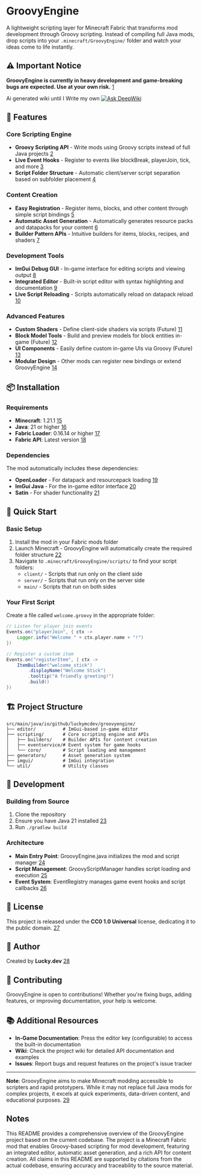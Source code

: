 


# GroovyEngine

A lightweight scripting layer for Minecraft Fabric that transforms mod development through Groovy scripting. Instead of compiling full Java mods, drop scripts into your `.minecraft/GroovyEngine/` folder and watch your ideas come to life instantly.

## ⚠️ Important Notice

**GroovyEngine is currently in heavy development and game-breaking bugs are expected. Use at your own risk.** [1](#0-0) 

Ai generated wiki until I Write my own
[![Ask DeepWiki](https://deepwiki.com/badge.svg)](https://deepwiki.com/LuckyMcDev/GroovyEngine_1211_fabric)

## 🚀 Features

### Core Scripting Engine
- **Groovy Scripting API** - Write mods using Groovy scripts instead of full Java projects [2](#0-1) 
- **Live Event Hooks** - Register to events like blockBreak, playerJoin, tick, and more [3](#0-2) 
- **Script Folder Structure** - Automatic client/server script separation based on subfolder placement [4](#0-3) 

### Content Creation
- **Easy Registration** - Register items, blocks, and other content through simple script bindings [5](#0-4) 
- **Automatic Asset Generation** - Automatically generates resource packs and datapacks for your content [6](#0-5) 
- **Builder Pattern APIs** - Intuitive builders for items, blocks, recipes, and shaders [7](#0-6) 

### Development Tools
- **ImGui Debug GUI** - In-game interface for editing scripts and viewing output [8](#0-7) 
- **Integrated Editor** - Built-in script editor with syntax highlighting and documentation [9](#0-8) 
- **Live Script Reloading** - Scripts automatically reload on datapack reload [10](#0-9) 

### Advanced Features
- **Custom Shaders** - Define client-side shaders via scripts (Future) [11](#0-10) 
- **Block Model Tools** - Build and preview models for block entities in-game (Future) [12](#0-11) 
- **UI Components** - Easily define custom in-game UIs via Groovy (Future) [13](#0-12) 
- **Modular Design** - Other mods can register new bindings or extend GroovyEngine [14](#0-13) 

## 📦 Installation

### Requirements
- **Minecraft**: 1.21.1 [15](#0-14) 
- **Java**: 21 or higher [16](#0-15) 
- **Fabric Loader**: 0.16.14 or higher [17](#0-16) 
- **Fabric API**: Latest version [18](#0-17) 

### Dependencies
The mod automatically includes these dependencies:
- **OpenLoader** - For datapack and resourcepack loading [19](#0-18) 
- **ImGui Java** - For the in-game editor interface [20](#0-19) 
- **Satin** - For shader functionality [21](#0-20) 

## 🎯 Quick Start

### Basic Setup
1. Install the mod in your Fabric mods folder
2. Launch Minecraft - GroovyEngine will automatically create the required folder structure [22](#0-21) 
3. Navigate to `.minecraft/GroovyEngine/scripts/` to find your script folders:
   - `client/` - Scripts that run only on the client side
   - `server/` - Scripts that run only on the server side
   - `main/` - Scripts that run on both sides

### Your First Script

Create a file called `welcome.groovy` in the appropriate folder:

```groovy
// Listen for player join events
Events.on("playerJoin", { ctx ->
    Logger.info("Welcome " + ctx.player.name + "!")
})

// Register a custom item
Events.on("registerItem", { ctx ->
    ItemBuilder("welcome_stick")
        .displayName("Welcome Stick")
        .tooltip("A friendly greeting!")
        .build()
})
```

## 🏗️ Project Structure

```
src/main/java/io/github/luckymcdev/groovyengine/
├── editor/          # ImGui-based in-game editor
├── scripting/       # Core scripting engine and APIs
│   ├── builders/    # Builder APIs for content creation
│   ├── eventservice/# Event system for game hooks
│   └── core/        # Script loading and management
├── generators/      # Asset generation system
├── imgui/           # ImGui integration
└── util/            # Utility classes
```

## 🔧 Development

### Building from Source
1. Clone the repository
2. Ensure you have Java 21 installed [23](#0-22) 
3. Run `./gradlew build`

### Architecture
- **Main Entry Point**: GroovyEngine.java initializes the mod and script manager [24](#0-23) 
- **Script Management**: GroovyScriptManager handles script loading and execution [25](#0-24) 
- **Event System**: EventRegistry manages game event hooks and script callbacks [26](#0-25) 

## 📄 License

This project is released under the **CC0 1.0 Universal** license, dedicating it to the public domain. [27](#0-26) 

## 👤 Author

Created by **Lucky.dev** [28](#0-27) 

## 🤝 Contributing

GroovyEngine is open to contributions! Whether you're fixing bugs, adding features, or improving documentation, your help is welcome.

## 📚 Additional Resources

- **In-Game Documentation**: Press the editor key (configurable) to access the built-in documentation
- **Wiki**: Check the project wiki for detailed API documentation and examples
- **Issues**: Report bugs and request features on the project's issue tracker

---

**Note**: GroovyEngine aims to make Minecraft modding accessible to scripters and rapid prototypers. While it may not replace full Java mods for complex projects, it excels at quick experiments, data-driven content, and educational purposes. [29](#0-28) 

## Notes

This README provides a comprehensive overview of the GroovyEngine project based on the current codebase. The project is a Minecraft Fabric mod that enables Groovy-based scripting for mod development, featuring an integrated editor, automatic asset generation, and a rich API for content creation. All claims in this README are supported by citations from the actual codebase, ensuring accuracy and traceability to the source material.
